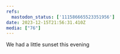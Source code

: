 ```yaml
---
refs:
  mastodon_status: ['111586665523351956']
date: 2023-12-15T21:56:31.410Z
media: ["76"]
---
```


<p>We had a little sunset this evening </p>
